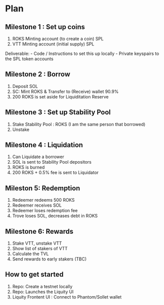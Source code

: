# Plan

## Milestone 1 : Set up coins

1. ROKS Minting account (to create a coin) SPL
2. VTT Minting account (initial supply) SPL

Deliverable:
    - Code / Instructions to set this up locally
    - Private keyspairs to the SPL token accounts

## Milestone 2 : Borrow

1. Deposit SOL
2. SC: Mint ROKS & Transfer to (Receive) wallet 90.9%
3. 200 ROKS is set aside for Liquiditation Reserve

## Milestone 3 : Set up Stability Pool

1. Stake Stability Pool : ROKS (I am the same person that borrowed)
2. Unstake

## Milestone 4 : Liquidation

1. Can Liquidate a borrower
2. SOL is sent to Stability Pool depositors
3. ROKS is burned
4. 200 ROKS + 0.5% fee is sent to Liquidator

## Mileston 5: Redemption
1. Redeemer redeems 500 ROKS
2. Redeemer receives SOL
4. Redeemer loses redemption fee
3. Trove loses SOL, decreases debt in ROKS

## Milestone 6: Rewards
1. Stake VTT, unstake VTT
2. Show list of stakers of VTT
3. Calculate the TVL
4. Send rewards to early stakers (TBC)

## How to get started
1. Repo: Create a testnet locally
2. Repo: Launches the Liquity UI
3. Liquity Frontent UI : Connect to Phantom/Sollet wallet